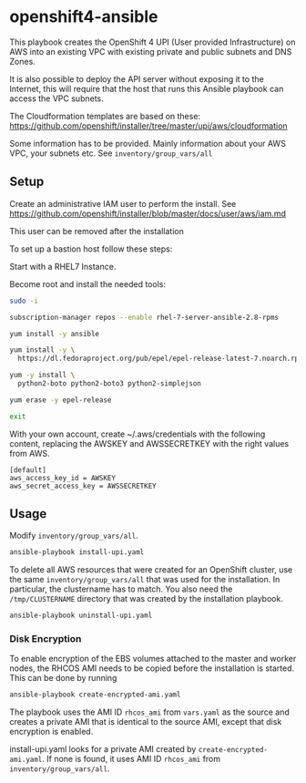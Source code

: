 # openshift4-ansible

This playbook creates the OpenShift 4 UPI (User provided
Infrastructure) on AWS into an existing VPC with existing private and
public subnets and DNS Zones.

It is also possible to deploy the API server without exposing it to
the Internet, this will require that the host that runs this Ansible
playbook can access the VPC subnets.

The Cloudformation templates are based on these:
https://github.com/openshift/installer/tree/master/upi/aws/cloudformation

Some information has to be provided. Mainly information about your AWS
VPC, your subnets etc. See `inventory/group_vars/all`


## Setup

Create an administrative IAM user to perform the install.
See https://github.com/openshift/installer/blob/master/docs/user/aws/iam.md

This user can be removed after the installation

To set up a bastion host follow these steps:

Start with a RHEL7 Instance.

Become root and install the needed tools:

```bash
sudo -i

subscription-manager repos --enable rhel-7-server-ansible-2.8-rpms

yum install -y ansible

yum install -y \
  https://dl.fedoraproject.org/pub/epel/epel-release-latest-7.noarch.rpm

yum -y install \
  python2-boto python2-boto3 python2-simplejson

yum erase -y epel-release

exit
```

With your own account, create ~/.aws/credentials with the following
content, replacing the AWSKEY and AWSSECRETKEY with the right values
from AWS.

```
[default]
aws_access_key_id = AWSKEY
aws_secret_access_key = AWSSECRETKEY
```

## Usage

Modify `inventory/group_vars/all`.

```bash
ansible-playbook install-upi.yaml
```

To delete all AWS resources that were created for an OpenShift cluster, use the same `inventory/group_vars/all` that was used for the
installation. In particular, the clustername has to match. You also need the `/tmp/CLUSTERNAME` directory that was created
by the installation playbook.

```bash
ansible-playbook uninstall-upi.yaml
```

### Disk Encryption

To enable encryption of the EBS volumes attached to the master and worker nodes, the RHCOS AMI needs to be copied before 
the installation is started. This can be done by running

```bash
ansible-playbook create-encrypted-ami.yaml
```

The playbook uses the AMI ID `rhcos_ami` from `vars.yaml` as the
source and creates a private AMI that is identical to the source AMI,
except that disk encryption is enabled.

install-upi.yaml looks for a private AMI created by
`create-encrypted-ami.yaml`. If none is found, it uses AMI ID
`rhcos_ami` from `inventory/group_vars/all`.
